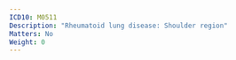 ```yaml
---
ICD10: M0511
Description: "Rheumatoid lung disease: Shoulder region"
Matters: No
Weight: 0
---
```


